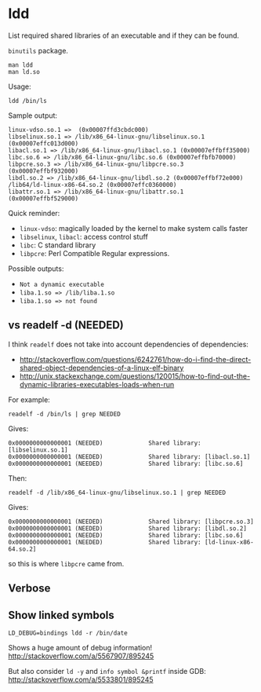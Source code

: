 # ldd

List required shared libraries of an executable and if they can be found.

`binutils` package.

    man ldd
    man ld.so

Usage:

    ldd /bin/ls

Sample output:

    linux-vdso.so.1 =>  (0x00007ffd3cbdc000)
    libselinux.so.1 => /lib/x86_64-linux-gnu/libselinux.so.1 (0x00007effc013d000)
    libacl.so.1 => /lib/x86_64-linux-gnu/libacl.so.1 (0x00007effbff35000)
    libc.so.6 => /lib/x86_64-linux-gnu/libc.so.6 (0x00007effbfb70000)
    libpcre.so.3 => /lib/x86_64-linux-gnu/libpcre.so.3 (0x00007effbf932000)
    libdl.so.2 => /lib/x86_64-linux-gnu/libdl.so.2 (0x00007effbf72e000)
    /lib64/ld-linux-x86-64.so.2 (0x00007effc0360000)
    libattr.so.1 => /lib/x86_64-linux-gnu/libattr.so.1 (0x00007effbf529000)

Quick reminder:

- `linux-vdso`: magically loaded by the kernel to make system calls faster
- `libselinux`, `libacl`: access control stuff
- `libc`: C standard library
- `libpcre`: Perl Compatible Regular expressions.

Possible outputs:

- `Not a dynamic executable`
- `liba.1.so => /lib/liba.1.so`
- `liba.1.so => not found`

## vs readelf -d (NEEDED)

I think `readelf` does not take into account dependencies of dependencies:

- <http://stackoverflow.com/questions/6242761/how-do-i-find-the-direct-shared-object-dependencies-of-a-linux-elf-binary>
- <http://unix.stackexchange.com/questions/120015/how-to-find-out-the-dynamic-libraries-executables-loads-when-run>

For example:

    readelf -d /bin/ls | grep NEEDED

Gives:

    0x0000000000000001 (NEEDED)             Shared library: [libselinux.so.1]
    0x0000000000000001 (NEEDED)             Shared library: [libacl.so.1]
    0x0000000000000001 (NEEDED)             Shared library: [libc.so.6]

Then:

    readelf -d /lib/x86_64-linux-gnu/libselinux.so.1 | grep NEEDED

Gives:

    0x0000000000000001 (NEEDED)             Shared library: [libpcre.so.3]
    0x0000000000000001 (NEEDED)             Shared library: [libdl.so.2]
    0x0000000000000001 (NEEDED)             Shared library: [libc.so.6]
    0x0000000000000001 (NEEDED)             Shared library: [ld-linux-x86-64.so.2]

so this is where `libpcre` came from.

## Verbose

## Show linked symbols

    LD_DEBUG=bindings ldd -r /bin/date

Shows a huge amount of debug information! <http://stackoverflow.com/a/5567907/895245>

But also consider `ld -y` and `info symbol &printf` inside GDB: <http://stackoverflow.com/a/5533801/895245>
